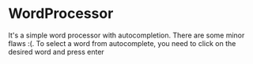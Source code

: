 # WordProcessor
It's a simple word processor with autocompletion. 
There are some minor flaws :(. 
To select a word from autocomplete, you need to click on the desired word and press enter
